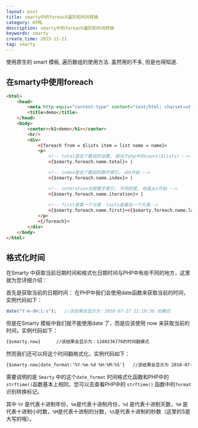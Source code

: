 ```yaml
---
layout: post
title: smarty中的foreach遍历和时间转换
category: HTML
description: smarty中的foreach遍历和时间转换
keywords: smarty
create_time: 2015-11-21
tag: smarty
---
```


使用原生的 smart 模板, 遍历数组的使用方法. 虽然用的不多, 但是也得知道.

## 在smarty中使用foreach

```html
<html>
    <head>
        <meta http-equiv="content-type" content="text/html; charset=utf-8">
        <title>demo</title>
    </head>
    <body>
     	<center><h1>demo</h1></center>
     	<hr/>
        <div>
            <{foreach from = $lists item = list name = name}>
            <p>
                <!-- total是这个数组的总数, 相当于php中的count($lists) -->
                <{$smarty.foreach.name.total}> | 

                <!-- index是这个数组的数字索引, 从0开始 -->
                <{$smarty.foreach.name.index}> | 

                <!-- interation也是数字索引, 不同的是, 他是从1开始 -->
                <{$smarty.foreach.name.iteration}> | 
                
                <!-- first是第一个元素  lasts是最后一个元素-->
                <{$smarty.foreach.name.first}><{$smarty.foreach.name.last}>
            </p>
            <{/foreach}>
        </div>
    </body>
</html>
```

## 格式化时间

在Smarty 中获取当前日期时间和格式化日期时间与PHP中有些不同的地方，这里就为您详细介绍：

首先是获取当前的日期时间：
在PHP中我们会使用date函数来获取当前的时间，实例代码如下：

```php
date("Y-m-dH:i:s");   //该结果会显示为：2010-07-27 21:19:36 的模式
```

但是在Smarty 模板中我们就不能使用date 了，而是应该使用 now 来获取当前的时间，实例代码如下：

```html
{$smarty.now}      //该结果会显示为：1280236776的时间戳模式
```

然而我们还可以将这个时间戳格式化，实例代码如下：

```html
{$smarty.now|date_format:'%Y-%m-%d %H:%M:%S'}   //该结果会显示为 2010-07-27 21:19:36 的时间模式
```

需要说明的是 `Smarty` 中的这个`date_format` 时间格式化函数和PHP中的 `strftime()`函数基本上相同，您可以去查看PHP中的 `strftime()` 函数中的`format` 识别转换标记。

其中 `%Y` 是代表十进制年份，`%m`是代表十进制月份，`%d` 是代表十进制天数，`%H` 是代表十进制小时数，`%M`是代表十进制的分数，`%S`是代表十进制的秒数（这里的S是大写的哦）。  



